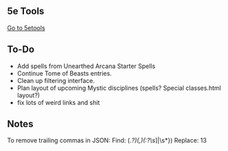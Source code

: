 ## 5e Tools
[Go to 5etools](https://olorun.github.io/5etools/5etools.html)

## To-Do
- Add spells from Unearthed Arcana Starter Spells
- Continue Tome of Beasts entries.
- Clean up filtering interface.
- Plan layout of upcoming Mystic disciplines (spells? Special classes.html layout?)
- fix lots of weird links and shit

## Notes
To remove trailing commas in JSON:
Find: (.*?)(,)(:?\s*]|\s*})
Replace: $1$3
